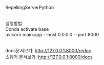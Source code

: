 RepellingServerPython<br><br>

실행방법<br>
Conda activate base<br>
uvicorn main:app --host 0.0.0.0 --port 8000<br><br>


docs문서보기: http://127.0.0.1:8000/redoc<br>
스웨거 문서보기: http://127.0.0.1:8000/docs<br>
